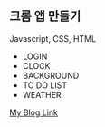 ## 크롬 앱 만들기 
Javascript, CSS, HTML

* LOGIN
* CLOCK
* BACKGROUND
* TO DO LIST
* WEATHER

[My Blog Link](https://blog.naver.com/PostList.naver?blogId=fronteun&from=postList&categoryNo=15)
